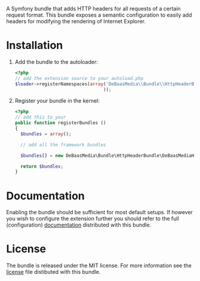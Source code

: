 A Symfony bundle that adds HTTP headers for all requests of a certain request 
format. This bundle exposes a semantic configuration to easily add headers for
modifying the rendering of Internet Explorer.


Installation
============
 1. Add the bundle to the autoloader:
    
    ```php
    <?php
    // add the extension source to your autoload.php
    $loader->registerNamespaces(array('DeBaasMedia\\Bundle\\HttpHeaderBundle' => __DIR__ . '/../vendor/bundles/DeBaasMedia/Bundle'
                                     ));
    ```
    
 2. Register your bundle in the kernel:
    
    ```php
    <?php
    // add this to your
    public function registerBundles ()
    {
      $bundles = array();
    
      // add all the framework bundles
    
      $bundles[] = new DeBaasMedia\Bundle\HttpHeaderBundle\DeBaasMediaHttpHeaderBundle()
    
      return $bundles;
    }
    ```

Documentation
=============
Enabling the bundle should be sufficient for most default setups. If however you
wish to configure the extension further you should refer to the full (configuration)
[documentation][1] distributed with this bundle.

License
=======
The bundle is released under the MIT license. For more information see the
[license][2] file distibuted with this bundle.

[1]: https://github.com/debaasmedia/DeBaasMediaHttpHeaderBundle/blob/develop/Resources/doc/index.rst
[2]: https://github.com/debaasmedia/DeBaasMediaHttpHeaderBundle/blob/develop/Resources/meta/LICENSE